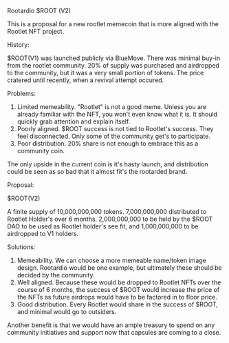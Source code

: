 Rootardio $ROOT (V2)

This is a proposal for a new rootlet memecoin that is more aligned with the Rootlet NFT project.

History:

$ROOT(V1) was launched publicly via BlueMove. There was minimal buy-in from the rootlet community. 20% of supply was purchased and airdropped to the community, but it was a very small portion of tokens. The price cratered until recently, when a revival attempt occured.

Problems:

1. Limited memeability. "Rootlet" is not a good meme. Unless you are already familiar with the NFT, you won't even know what it is. It should quickly grab attention and explain itself.
2. Poorly aligned. $ROOT success is not tied to Rootlet's success. They feel disconnected. Only some of the community get's to participate.
3. Poor distribution. 20% share is not enough to embrace this as a community coin.

The only upside in the current coin is it's hasty launch, and distribution could be seen as so bad that it almost fit's the rootarded brand.

Proposal:

$ROOT(V2)

A finite supply of 10,000,000,000 tokens. 7,000,000,000 distributed to Rootlet Holder's over 6 months. 2,000,000,000 to be held by the $ROOT DAO to be used as Rootlet holder's see fit, and 1,000,000,000 to be airdropped to V1 holders.

Solutions:
1. Memeability. We can choose a more memeable name/token image design. Rootardio would be one example, but ultimately these should be decided by the community.
2. Well aligned. Because these would be dropped to Rootlet NFTs over the course of 6 months, the success of $ROOT would increase the price of the NFTs as future airdrops would have to be factored in to floor price.
3. Good distribution. Every Rootlet would share in the success of $ROOT, and minimal would go to outsiders.

Another benefit is that we would have an ample treasury to spend on any community initiatives and support now that capsules are coming to a close.
